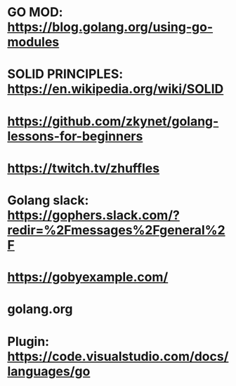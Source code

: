 # GO MOD: https://blog.golang.org/using-go-modules
# SOLID PRINCIPLES: https://en.wikipedia.org/wiki/SOLID
# https://github.com/zkynet/golang-lessons-for-beginners
# https://twitch.tv/zhuffles
# Golang slack: https://gophers.slack.com/?redir=%2Fmessages%2Fgeneral%2F
# https://gobyexample.com/
# golang.org
# Plugin: https://code.visualstudio.com/docs/languages/go